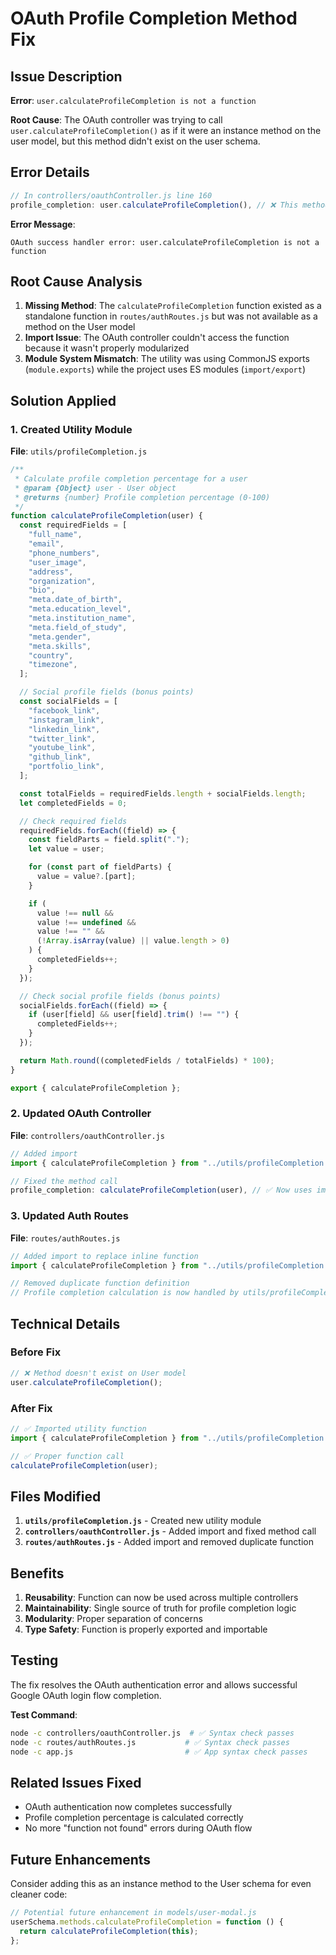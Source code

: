 # OAuth Profile Completion Method Fix

## Issue Description

**Error**: `user.calculateProfileCompletion is not a function`

**Root Cause**: The OAuth controller was trying to call `user.calculateProfileCompletion()` as if it were an instance method on the user model, but this method didn't exist on the user schema.

## Error Details

```javascript
// In controllers/oauthController.js line 160
profile_completion: user.calculateProfileCompletion(), // ❌ This method doesn't exist
```

**Error Message**:

```
OAuth success handler error: user.calculateProfileCompletion is not a function
```

## Root Cause Analysis

1. **Missing Method**: The `calculateProfileCompletion` function existed as a standalone function in `routes/authRoutes.js` but was not available as a method on the User model
2. **Import Issue**: The OAuth controller couldn't access the function because it wasn't properly modularized
3. **Module System Mismatch**: The utility was using CommonJS exports (`module.exports`) while the project uses ES modules (`import/export`)

## Solution Applied

### 1. Created Utility Module

**File**: `utils/profileCompletion.js`

```javascript
/**
 * Calculate profile completion percentage for a user
 * @param {Object} user - User object
 * @returns {number} Profile completion percentage (0-100)
 */
function calculateProfileCompletion(user) {
  const requiredFields = [
    "full_name",
    "email",
    "phone_numbers",
    "user_image",
    "address",
    "organization",
    "bio",
    "meta.date_of_birth",
    "meta.education_level",
    "meta.institution_name",
    "meta.field_of_study",
    "meta.gender",
    "meta.skills",
    "country",
    "timezone",
  ];

  // Social profile fields (bonus points)
  const socialFields = [
    "facebook_link",
    "instagram_link",
    "linkedin_link",
    "twitter_link",
    "youtube_link",
    "github_link",
    "portfolio_link",
  ];

  const totalFields = requiredFields.length + socialFields.length;
  let completedFields = 0;

  // Check required fields
  requiredFields.forEach((field) => {
    const fieldParts = field.split(".");
    let value = user;

    for (const part of fieldParts) {
      value = value?.[part];
    }

    if (
      value !== null &&
      value !== undefined &&
      value !== "" &&
      (!Array.isArray(value) || value.length > 0)
    ) {
      completedFields++;
    }
  });

  // Check social profile fields (bonus points)
  socialFields.forEach((field) => {
    if (user[field] && user[field].trim() !== "") {
      completedFields++;
    }
  });

  return Math.round((completedFields / totalFields) * 100);
}

export { calculateProfileCompletion };
```

### 2. Updated OAuth Controller

**File**: `controllers/oauthController.js`

```javascript
// Added import
import { calculateProfileCompletion } from "../utils/profileCompletion.js";

// Fixed the method call
profile_completion: calculateProfileCompletion(user), // ✅ Now uses imported function
```

### 3. Updated Auth Routes

**File**: `routes/authRoutes.js`

```javascript
// Added import to replace inline function
import { calculateProfileCompletion } from "../utils/profileCompletion.js";

// Removed duplicate function definition
// Profile completion calculation is now handled by utils/profileCompletion.js
```

## Technical Details

### Before Fix

```javascript
// ❌ Method doesn't exist on User model
user.calculateProfileCompletion();
```

### After Fix

```javascript
// ✅ Imported utility function
import { calculateProfileCompletion } from "../utils/profileCompletion.js";

// ✅ Proper function call
calculateProfileCompletion(user);
```

## Files Modified

1. **`utils/profileCompletion.js`** - Created new utility module
2. **`controllers/oauthController.js`** - Added import and fixed method call
3. **`routes/authRoutes.js`** - Added import and removed duplicate function

## Benefits

1. **Reusability**: Function can now be used across multiple controllers
2. **Maintainability**: Single source of truth for profile completion logic
3. **Modularity**: Proper separation of concerns
4. **Type Safety**: Function is properly exported and importable

## Testing

The fix resolves the OAuth authentication error and allows successful Google OAuth login flow completion.

**Test Command**:

```bash
node -c controllers/oauthController.js  # ✅ Syntax check passes
node -c routes/authRoutes.js           # ✅ Syntax check passes
node -c app.js                         # ✅ App syntax check passes
```

## Related Issues Fixed

- OAuth authentication now completes successfully
- Profile completion percentage is calculated correctly
- No more "function not found" errors during OAuth flow

## Future Enhancements

Consider adding this as an instance method to the User schema for even cleaner code:

```javascript
// Potential future enhancement in models/user-modal.js
userSchema.methods.calculateProfileCompletion = function () {
  return calculateProfileCompletion(this);
};
```
